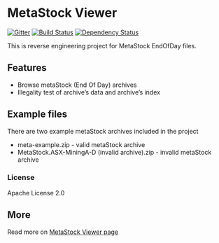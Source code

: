 # MetaStock Viewer

[![Gitter](https://badges.gitter.im/m-szalik/metastock-viewer.svg)](https://gitter.im/m-szalik/metastock-viewer?utm_source=badge&utm_medium=badge&utm_campaign=pr-badge&utm_content=body_badge)
[![Build Status](https://travis-ci.org/m-szalik/metastock-viewer.svg?branch=master)](https://travis-ci.org/m-szalik/metastock-viewer)
[![Dependency Status](https://www.versioneye.com/user/projects/56e2b3b6df573d00472cd271/badge.svg?style=flat)](https://www.versioneye.com/user/projects/56e2b3b6df573d00472cd271)

This is reverse engineering project for MetaStock EndOfDay files.

## Features

 * Browse metaStock (End Of Day) archives
 * Illegality test of archive’s data and archive’s index

## Example files
There are two example metaStock archives included in the project

 * meta-example.zip - valid metaStock archive
 * MetaStock.ASX-MiningA-D (invalid archive).zip - invalid metaStock archive

### License
Apache License 2.0

## More

Read more on [MetaStock Viewer page](http://jsoftware.org/metastock)  




